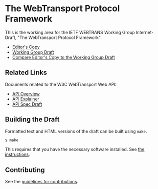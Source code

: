 # The WebTransport Protocol Framework

This is the working area for the IETF WEBTRANS Working Group Internet-Draft, "The WebTransport Protocol Framework".

* [Editor's Copy](https://ietf-wg-webtrans.github.io/draft-ietf-webtrans-overview/draft-ietf-webtrans-overview.html)
* [Working Group Draft](https://tools.ietf.org/html/draft-ietf-webtrans-overview)
* [Compare Editor's Copy to the Working Group Draft](https://tools.ietf.org/rfcdiff?url1=https://tools.ietf.org/id/draft-ietf-webtrans-overview.txt&url2=https://ietf-wg-webtrans.github.io/draft-ietf-webtrans-overview/draft-ietf-webtrans-overview.txt)

## Related Links

Documents related to the W3C WebTransport Web API:

* [API Overview](https://discourse.wicg.io/t/webtransport-proposal/3508)
* [API Explainer](https://github.com/wicg/web-transport/blob/master/explainer.md)
* [API Spec Draft](https://wicg.github.io/web-transport/)


## Building the Draft

Formatted text and HTML versions of the draft can be built using `make`.

```sh
$ make
```

This requires that you have the necessary software installed.  See
[the instructions](https://github.com/martinthomson/i-d-template/blob/master/doc/SETUP.md).


## Contributing

See the
[guidelines for contributions](https://github.com/ietf-wg-webtrans/draft-ietf-webtrans-overview/blob/master/CONTRIBUTING.md).
